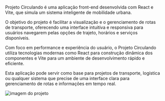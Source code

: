 
Projeto Circulando é uma aplicação front-end desenvolvida com React e Vite, que simula um sistema inteligente de mobilidade urbana.

O objetivo do projeto é facilitar a visualização e o gerenciamento de rotas de transporte, oferecendo uma interface intuitiva e responsiva para usuários navegarem pelas opções de trajeto, horários e serviços disponíveis.

Com foco em performance e experiência do usuário, o Projeto Circulando utiliza tecnologias modernas como React para construção dinâmica dos componentes e Vite para um ambiente de desenvolvimento rápido e eficiente.

Esta aplicação pode servir como base para projetos de transporte, logística ou qualquer sistema que precise de uma interface clara para gerenciamento de rotas e informações em tempo real.

![imagem do projeto](./assets/imagens/bus.png)


